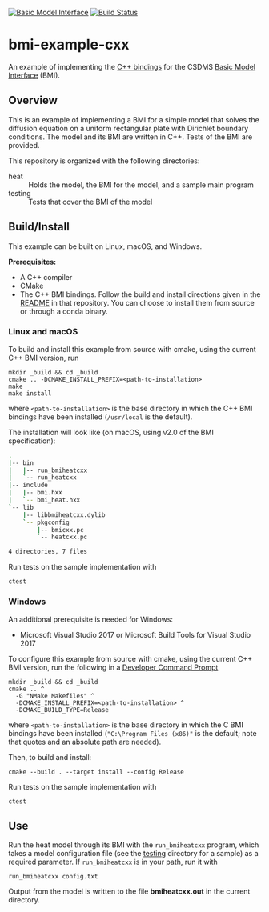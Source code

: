 [![Basic Model Interface](https://img.shields.io/badge/CSDMS-Basic%20Model%20Interface-green.svg)](https://bmi.readthedocs.io/)
[![Build Status](https://travis-ci.org/csdms/bmi-example-cxx.svg?branch=master)](https://travis-ci.org/csdms/bmi-example-cxx)

# bmi-example-cxx

An example of implementing the
[C++ bindings](https://github.com/csdms/bmi-cxx)
for the CSDMS
[Basic Model Interface](https://bmi-spec.readthedocs.io) (BMI).


## Overview

This is an example of implementing a BMI for a simple model
that solves the diffusion equation
on a uniform rectangular plate
with Dirichlet boundary conditions.
The model and its BMI are written in C++.
Tests of the BMI are provided.

This repository is organized with the following directories:

<dl>
    <dt>heat</dt>
	<dd>Holds the model, the BMI for the model, and a sample main program</dd>
	<dt>testing</dt>
	<dd>Tests that cover the BMI of the model</dd>
</dl>

## Build/Install

This example can be built on Linux, macOS, and Windows.

**Prerequisites:**
* A C++ compiler
* CMake
* The C++ BMI bindings. Follow the build and install directions
  given in the
  [README](https://github.com/csdms/bmi-cxx/blob/master/README.md)
  in that repository. You can choose to install them from source or
  through a conda binary.

### Linux and macOS

To build and install this example from source with cmake,
using the current C++ BMI version, run

    mkdir _build && cd _build
    cmake .. -DCMAKE_INSTALL_PREFIX=<path-to-installation>
    make
    make install

where `<path-to-installation>` is the base directory
in which the C++ BMI bindings have been installed
(`/usr/local` is the default).

The installation will look like
(on macOS, using v2.0 of the BMI specification):

```bash
.
|-- bin
|   |-- run_bmiheatcxx
|   `-- run_heatcxx
|-- include
|   |-- bmi.hxx
|   `-- bmi_heat.hxx
`-- lib
    |-- libbmiheatcxx.dylib
    `-- pkgconfig
        |-- bmicxx.pc
        `-- heatcxx.pc

4 directories, 7 files
```

Run tests on the sample implementation with

    ctest

### Windows

An additional prerequisite is needed for Windows:

* Microsoft Visual Studio 2017 or Microsoft Build Tools for Visual Studio 2017

To configure this example from source with cmake,
using the current C++ BMI version,
run the following in a [Developer Command Prompt](https://docs.microsoft.com/en-us/dotnet/framework/tools/developer-command-prompt-for-vs)

    mkdir _build && cd _build
    cmake .. ^
	  -G "NMake Makefiles" ^
	  -DCMAKE_INSTALL_PREFIX=<path-to-installation> ^
	  -DCMAKE_BUILD_TYPE=Release

where `<path-to-installation>` is the base directory
in which the C BMI bindings have been installed
(`"C:\Program Files (x86)"` is the default;
note that quotes and an absolute path are needed).

Then, to build and install:

	cmake --build . --target install --config Release

Run tests on the sample implementation with

    ctest


## Use

Run the heat model through its BMI with the `run_bmiheatcxx` program,
which takes a model configuration file
(see the [testing](./testing) directory for a sample)
as a required parameter.
If `run_bmiheatcxx` is in your path, run it with

    run_bmiheatcxx config.txt

Output from the model is written to the file **bmiheatcxx.out**
in the current directory.
